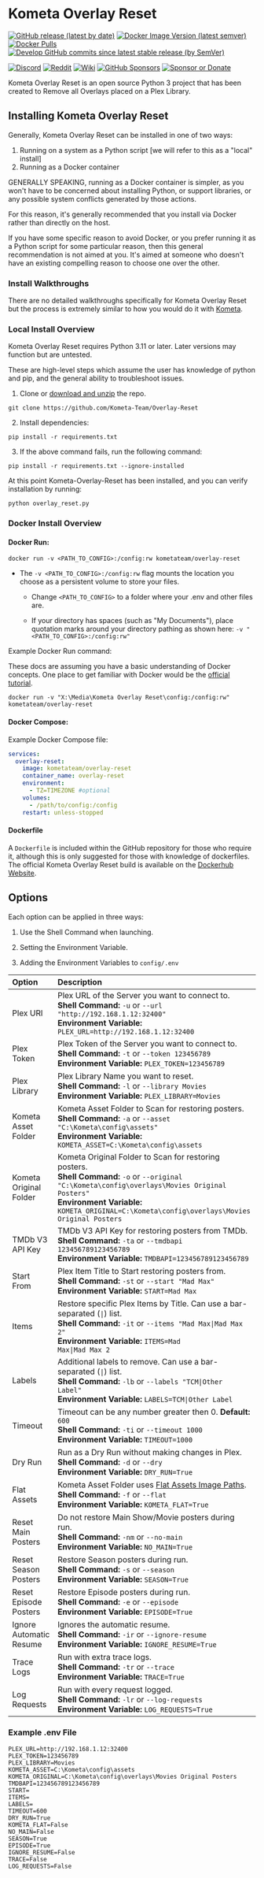 # Kometa Overlay Reset

[![GitHub release (latest by date)](https://img.shields.io/github/v/release/Kometa-Team/Overlay-Reset?style=plastic)](https://github.com/Kometa-Team/Overlay-Reset/releases)
[![Docker Image Version (latest semver)](https://img.shields.io/docker/v/kometateam/overlay-reset?label=docker&sort=semver&style=plastic)](https://hub.docker.com/r/kometateam/overlay-reset)
[![Docker Pulls](https://img.shields.io/docker/pulls/kometateam/overlay-reset?style=plastic)](https://hub.docker.com/r/kometateam/overlay-reset)
[![Develop GitHub commits since latest stable release (by SemVer)](https://img.shields.io/github/commits-since/Kometa-Team/Overlay-Reset/latest/develop?label=Commits%20in%20Develop&style=plastic)](https://github.com/Kometa-Team/Overlay-Reset/tree/develop)

[![Discord](https://img.shields.io/discord/822460010649878528?color=%2300bc8c&label=Discord&style=plastic)](https://discord.gg/NfH6mGFuAB)
[![Reddit](https://img.shields.io/reddit/subreddit-subscribers/Kometa?color=%2300bc8c&label=r%2FKometa&style=plastic)](https://www.reddit.com/r/Kometa/)
[![Wiki](https://img.shields.io/readthedocs/kometa?color=%2300bc8c&style=plastic)](https://kometa.wiki/en/latest/home/scripts/overlay-reset.html)
[![GitHub Sponsors](https://img.shields.io/github/sponsors/meisnate12?color=%238a2be2&style=plastic)](https://github.com/sponsors/meisnate12)
[![Sponsor or Donate](https://img.shields.io/badge/-Sponsor%2FDonate-blueviolet?style=plastic)](https://github.com/sponsors/meisnate12)

Kometa Overlay Reset is an open source Python 3 project that has been created to Remove all Overlays placed on a Plex Library.

## Installing Kometa Overlay Reset

Generally, Kometa Overlay Reset can be installed in one of two ways:

1. Running on a system as a Python script [we will refer to this as a "local" install]
2. Running as a Docker container

GENERALLY SPEAKING, running as a Docker container is simpler, as you won't have to be concerned about installing Python, or support libraries, or any possible system conflicts generated by those actions.

For this reason, it's generally recommended that you install via Docker rather than directly on the host.

If you have some specific reason to avoid Docker, or you prefer running it as a Python script for some particular reason, then this general recommendation is not aimed at you.  It's aimed at someone who doesn't have an existing compelling reason to choose one over the other.

### Install Walkthroughs

There are no detailed walkthroughs specifically for Kometa Overlay Reset but the process is extremely similar to how you would do it with [Kometa](https://kometa.wiki/en/latest/home/installation.html#install-walkthroughs).

### Local Install Overview

Kometa Overlay Reset requires Python 3.11 or later. Later versions may function but are untested.

These are high-level steps which assume the user has knowledge of python and pip, and the general ability to troubleshoot issues. 

1. Clone or [download and unzip](https://github.com/Kometa-Team/Overlay-Reset/archive/refs/heads/master.zip) the repo.

```shell
git clone https://github.com/Kometa-Team/Overlay-Reset
```
2. Install dependencies:

```shell
pip install -r requirements.txt
```

3. If the above command fails, run the following command:

```shell
pip install -r requirements.txt --ignore-installed
```

At this point Kometa-Overlay-Reset has been installed, and you can verify installation by running:

```shell
python overlay_reset.py
```

### Docker Install Overview

#### Docker Run:

```shell
docker run -v <PATH_TO_CONFIG>:/config:rw kometateam/overlay-reset
```
* The `-v <PATH_TO_CONFIG>:/config:rw` flag mounts the location you choose as a persistent volume to store your files.

    * Change `<PATH_TO_CONFIG>` to a folder where your .env and other files are.
  
    * If your directory has spaces (such as "My Documents"), place quotation marks around your directory pathing as shown here: `-v "<PATH_TO_CONFIG>:/config:rw"`

Example Docker Run command:

These docs are assuming you have a basic understanding of Docker concepts.  One place to get familiar with Docker would be the [official tutorial](https://www.docker.com/101-tutorial/).

```shell
docker run -v "X:\Media\Kometa Overlay Reset\config:/config:rw" kometateam/overlay-reset
```

#### Docker Compose:

Example Docker Compose file:
```yaml
services:
  overlay-reset:
    image: kometateam/overlay-reset
    container_name: overlay-reset
    environment:
      - TZ=TIMEZONE #optional
    volumes:
      - /path/to/config:/config
    restart: unless-stopped
```

#### Dockerfile

A `Dockerfile` is included within the GitHub repository for those who require it, although this is only suggested for those with knowledge of dockerfiles. The official Kometa Overlay Reset build is available on the [Dockerhub Website](https://hub.docker.com/r/kometateam/overlay-reset).

## Options

Each option can be applied in three ways:

1. Use the Shell Command when launching.

2. Setting the Environment Variable.

3. Adding the Environment Variables to `config/.env` 

| Option                  | Description                                                                                                                                                                                                                                           | Required |
|:------------------------|:------------------------------------------------------------------------------------------------------------------------------------------------------------------------------------------------------------------------------------------------------|:--------:|
| Plex URl                | Plex URL of the Server you want to connect to.<br>**Shell Command:** `-u` or `--url "http://192.168.1.12:32400"`<br>**Environment Variable:** `PLEX_URL=http://192.168.1.12:32400`                                                                    | &#9989;  |
| Plex Token              | Plex Token of the Server you want to connect to.<br>**Shell Command:** `-t` or `--token 123456789`<br>**Environment Variable:** `PLEX_TOKEN=123456789`                                                                                                | &#9989;  |
| Plex Library            | Plex Library Name you want to reset.<br>**Shell Command:** `-l` or `--library Movies`<br>**Environment Variable:** `PLEX_LIBRARY=Movies`                                                                                                              | &#9989;  |
| Kometa Asset Folder     | Kometa Asset Folder to Scan for restoring posters.<br>**Shell Command:** `-a` or `--asset "C:\Kometa\config\assets"`<br>**Environment Variable:** `KOMETA_ASSET=C:\Kometa\config\assets`                                                              | &#10060; |
| Kometa Original Folder  | Kometa Original Folder to Scan for restoring posters.<br>**Shell Command:** `-o` or `--original "C:\Kometa\config\overlays\Movies Original Posters"`<br>**Environment Variable:** `KOMETA_ORIGINAL=C:\Kometa\config\overlays\Movies Original Posters` | &#10060; |
| TMDb V3 API Key         | TMDb V3 API Key for restoring posters from TMDb.<br>**Shell Command:** `-ta` or `--tmdbapi 123456789123456789`<br>**Environment Variable:** `TMDBAPI=123456789123456789`                                                                              | &#10060; |
| Start From              | Plex Item Title to Start restoring posters from.<br>**Shell Command:** `-st` or `--start "Mad Max"`<br>**Environment Variable:** `START=Mad Max`                                                                                                      | &#10060; |
| Items                   | Restore specific Plex Items by Title. Can use a bar-separated (<code>&#124;</code>) list.<br>**Shell Command:** `-it` or <code>--items "Mad Max&#124;Mad Max 2"</code><br>**Environment Variable:** <code>ITEMS=Mad Max&#124;Mad Max 2</code>         | &#10060; |
| Labels                  | Additional labels to remove. Can use a bar-separated (<code>&#124;</code>) list.<br>**Shell Command:** `-lb` or <code>--labels "TCM&#124;Other Label"</code><br>**Environment Variable:** <code>LABELS=TCM&#124;Other Label</code>                    | &#10060; |
| Timeout                 | Timeout can be any number greater then 0. **Default:** `600`<br>**Shell Command:** `-ti` or `--timeout 1000`<br>**Environment Variable:** `TIMEOUT=1000`                                                                                              | &#10060; |
| Dry Run                 | Run as a Dry Run without making changes in Plex.<br>**Shell Command:** `-d` or `--dry`<br>**Environment Variable:** `DRY_RUN=True`                                                                                                                    | &#10060; |
| Flat Assets             | Kometa Asset Folder uses [Flat Assets Image Paths](https://kometa.wiki/en/latest/home/guides/assets.html#asset-naming).<br>**Shell Command:** `-f` or `--flat`<br>**Environment Variable:** `KOMETA_FLAT=True`                                        | &#10060; |
| Reset Main Posters      | Do not restore Main Show/Movie posters during run.<br>**Shell Command:** `-nm` or `--no-main`<br>**Environment Variable:** `NO_MAIN=True`                                                                                                             | &#10060; |
| Reset Season Posters    | Restore Season posters during run.<br>**Shell Command:** `-s` or `--season`<br>**Environment Variable:** `SEASON=True`                                                                                                                                | &#10060; |
| Reset Episode Posters   | Restore Episode posters during run.<br>**Shell Command:** `-e` or `--episode`<br>**Environment Variable:** `EPISODE=True`                                                                                                                             | &#10060; |
| Ignore Automatic Resume | Ignores the automatic resume.<br>**Shell Command:** `-ir` or `--ignore-resume`<br>**Environment Variable:** `IGNORE_RESUME=True`                                                                                                                      | &#10060; |
| Trace Logs              | Run with extra trace logs.<br>**Shell Command:** `-tr` or `--trace`<br>**Environment Variable:** `TRACE=True`                                                                                                                                         | &#10060; |
| Log Requests            | Run with every request logged.<br>**Shell Command:** `-lr` or `--log-requests`<br>**Environment Variable:** `LOG_REQUESTS=True`                                                                                                                       | &#10060; |

### Example .env File

```
PLEX_URL=http://192.168.1.12:32400
PLEX_TOKEN=123456789
PLEX_LIBRARY=Movies
KOMETA_ASSET=C:\Kometa\config\assets
KOMETA_ORIGINAL=C:\Kometa\config\overlays\Movies Original Posters
TMDBAPI=123456789123456789
START=
ITEMS=
LABELS=
TIMEOUT=600
DRY_RUN=True
KOMETA_FLAT=False
NO_MAIN=False
SEASON=True
EPISODE=True
IGNORE_RESUME=False
TRACE=False
LOG_REQUESTS=False
```
